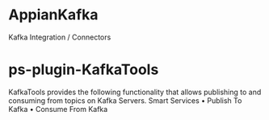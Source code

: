 # AppianKafka
Kafka Integration / Connectors


# ps-plugin-KafkaTools
KafkaTools provides the following functionality that allows publishing to and consuming from topics on Kafka
Servers.
Smart Services
• Publish To Kafka
• Consume From Kafka